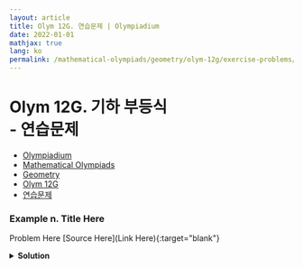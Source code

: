 ```yaml
---
layout: article
title: Olym 12G. 연습문제 | Olympiadium
date: 2022-01-01
mathjax: true
lang: ko
permalink: /mathematical-olympiads/geometry/olym-12g/exercise-problems/
---
```

# Olym 12G. 기하 부등식 <br> <ssup> - 연습문제</ssup>

<ul class="breadcrumb">
	<li><a href="{{ site.baseurl }}/">Olympiadium</a></li> 
	<li><a href="{{ site.baseurl }}/mathematical-olympiads/">Mathematical Olympiads</a></li> 
	<li><a href="{{ site.baseurl }}/mathematical-olympiads/geometry/">Geometry</a></li> 
	<li><a href="{{ site.baseurl }}/mathematical-olympiads/geometry/olym-12g/">Olym 12G</a></li> 
	<li><a href="{{ site.baseurl }}/mathematical-olympiads/geometry/olym-12g/exercise-problems/">연습문제</a></li>
</ul>

### Example n. Title Here
<skyblueboard> Problem Here </skyblueboard>
[Source Here](Link Here){:target="blank"}
<pinkborder><details>
<summary><b>Solution</b></summary>
Solution Here. 
</details></pinkborder>

